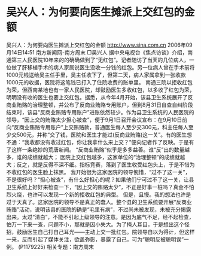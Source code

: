 # 吴兴人：为何要向医生摊派上交红包的金额

吴兴人：为何要向医生摊派上交红包的金额
http://www.sina.com.cn 2006年09月14日14:51 南方新闻网-南方周末
□吴兴人
据中央电视台《焦点访谈》介绍，南通第三人民医院10年来的的确确做到了“无红包”。记者随访了当天的几位病人，一位做了肝移植手术的病人家属说医生没收一分钱的红包。另一位病人曾在手术前将1000元钱送给吴主任手里，吴主任收下了，但第二天，病人家属拿到一张收款1000元的收据，医院将这笔钱已打入了住院收费的账单里。
南通三院以拒收红包为荣，但西南某地也有一家人民医院，却鼓励医生多收红包，以多收了红包为荣，明明没有收的医生也要上交红包。据悉，从今年4月开始，该县卫生系统展开了反商业贿赂的治理整顿，并公布了反商业贿赂专用账户，但到8月31日自查自纠阶段结束时，该县“反商业贿赂专用账户”进账依然较少。作为县卫生系统的人民医院的领导，“因上交的贿赂太少担心被查”，便于9月1日召开会议宣布：在9月10日前向“反商业贿赂专用账户”上交贿赂款，普通医生每人至少交300元，科主任每人至少交500元，并称“交了钱，医院和医生才能过(反商业贿赂)这一关”。有的医生想不通：“我收都没有收过红包，你让我拿什么来上交？”便向记者作了反映。于是有了这样一条绝妙的荒唐新闻。
“反商业贿赂”似乎是多多益善。谁“反”出的数量越多，谁的成绩就越大；
医院上交红包越多，这家单位的“治理整顿”的成绩就越大；反之，就是反得不深不细。指标竞赛，落到了医生收受红包头上，于是不惜为不收红包的医生脸上抹黑。
我开始很为这家医院的领导惋惜，“过不了这一关”，不是很好吗？“担心被查”，有什么好担心的呢？如果他们宁可过不了这一关，让县卫生系统上好好来检查一下，“因上交的贿赂太少”，不正是好事一桩吗？真金不怕烈火烧，也许可以发现一个新的拒收红包的典型。
但是，且慢。我的想法也许是过于天真了。这家医院的领导不是真正的蠢人。整个县的卫生系统要开展“反商业贿赂”活动，说明该县的医院的确是“毛里有病”，不过尚未被发现，未被充分揭露出来。太过“清白”，不能不引起上级领导的注意。是因为底气不足，经不起检查，怕万一下来一查，问题不小，那就是因小失大。为了掩人耳目，于是想出这个怪招，鼓励医生自己打自己耳光——主动上交一批红包。院领导自以为得计，但这样一来，反而引起了媒体关注，欲盖弥彰，暴露了自己，可为“聪明反被聪明误”一例。
(P1179225)
相关专题：南方周末 

